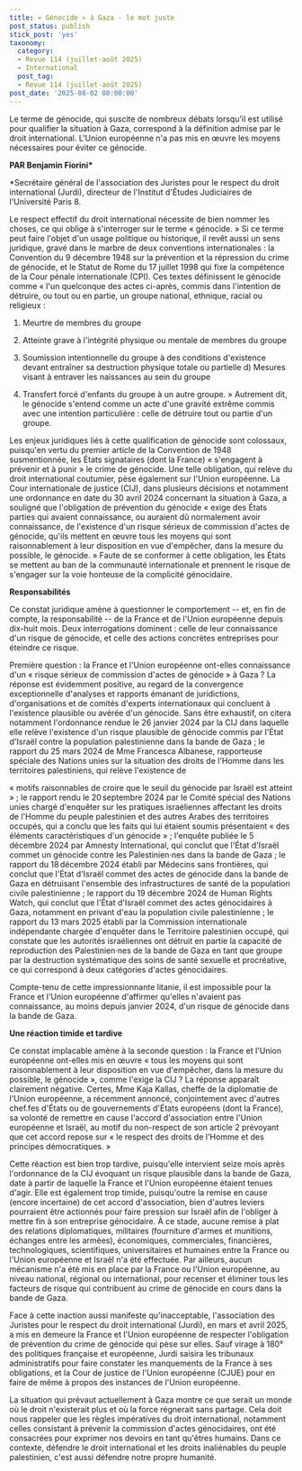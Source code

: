 ```yaml
---
title: « Génocide » à Gaza - le mot juste
post_status: publish
stick_post: 'yes'
taxonomy:
  category:
  - Revue 114 (juillet-août 2025)
  - International
  post_tag:
  - Revue 114 (juillet-août 2025)
post_date: '2025-08-02 08:00:00'
---
```


Le terme de génocide, qui suscite de nombreux débats lorsqu'il est utilisé pour qualifier la situation à Gaza, correspond à la définition admise par le droit international. L'Union européenne n'a pas mis en œuvre les moyens nécessaires pour éviter ce génocide.

**PAR Benjamin Fiorini\***

\*Secrétaire général de l'association des Juristes pour le respect du droit international (Jurdi), directeur de l'Institut d'Études Judiciaires de l'Université Paris 8.

Le respect effectif du droit international nécessite de bien nommer les choses, ce qui oblige à s'interroger sur le terme « génocide. » Si ce terme peut faire l'objet d'un usage politique ou historique, il revêt aussi un sens juridique, gravé dans le marbre de deux conventions internationales : la Convention du 9 décembre 1948 sur la prévention et la répression du crime de génocide, et le Statut de Rome du 17 juillet 1998 qui fixe la compétence de la Cour pénale internationale (CPI). Ces textes définissent le génocide comme « l'un quelconque des actes ci-après, commis dans l'intention de détruire, ou tout ou en partie, un groupe national, ethnique, racial ou religieux :

1. Meurtre de membres du groupe

2. Atteinte grave à l'intégrité physique ou mentale de membres du groupe

3. Soumission intentionnelle du groupe à des conditions d'existence devant entraîner sa destruction physique totale ou partielle d) Mesures visant à entraver les naissances au sein du groupe

4. Transfert forcé d'enfants du groupe à un autre groupe. » Autrement dit, le génocide s'entend comme un acte d'une gravité extrême commis avec une intention particulière : celle de détruire tout ou partie d'un groupe.

Les enjeux juridiques liés à cette qualification de génocide sont colossaux, puisqu'en vertu du premier article de la Convention de 1948 susmentionnée, les États signataires (dont la France) « s'engagent à prévenir et à punir » le crime de génocide. Une telle obligation, qui relève du droit international coutumier, pèse également sur l'Union européenne. La Cour internationale de justice (CIJ), dans plusieurs décisions et notamment une ordonnance en date du 30 avril 2024 concernant la situation à Gaza, a souligné que l'obligation de prévention du génocide « exige des États parties qui avaient connaissance, ou auraient dû normalement avoir connaissance, de l'existence d'un risque sérieux de commission d'actes de génocide, qu'ils mettent en œuvre tous les moyens qui sont raisonnablement à leur disposition en vue d'empêcher, dans la mesure du possible, le génocide. » Faute de se conformer à cette obligation, les États se mettent au ban de la communauté internationale et prennent le risque de s'engager sur la voie honteuse de la complicité génocidaire.

**Responsabilités**

Ce constat juridique amène à questionner le comportement -- et, en fin de compte, la responsabilité -- de la France et de l'Union européenne depuis dix-huit mois. Deux interrogations dominent : celle de leur connaissance d'un risque de génocide, et celle des actions concrètes entreprises pour éteindre ce risque.

Première question : la France et l'Union européenne ont-elles connaissance d'un « risque sérieux de commission d'actes de génocide » à Gaza ? La réponse est évidemment positive, au regard de la convergence exceptionnelle d'analyses et rapports émanant de juridictions, d'organisations et de comités d'experts internationaux qui concluent à l'existence plausible ou avérée d'un génocide. Sans être exhaustif, on citera notamment l'ordonnance rendue le 26 janvier 2024 par la CIJ dans laquelle elle relève l'existence d'un risque plausible de génocide commis par l'État d'Israël contre la population palestinienne dans la bande de Gaza ; le rapport du 25 mars 2024 de Mme Francesca Albanese, rapporteuse spéciale des Nations unies sur la situation des droits de l'Homme dans les territoires palestiniens, qui relève l'existence de

« motifs raisonnables de croire que le seuil du génocide par Israël est atteint » ; le rapport rendu le 20 septembre 2024 par le Comité spécial des Nations unies chargé d'enquêter sur les pratiques israéliennes affectant les droits de l'Homme du peuple palestinien et des autres Arabes des territoires occupés, qui a conclu que les faits qui lui étaient soumis présentaient « des éléments caractéristiques d'un génocide » ; l'enquête publiée le 5 décembre 2024 par Amnesty International, qui conclut que l'État d'Israël commet un génocide contre les Palestinien·nes dans la bande de Gaza ; le rapport du 18 décembre 2024 établi par Médecins sans frontières, qui conclut que l'État d'Israël commet des actes de génocide dans la bande de Gaza en détruisant l'ensemble des infrastructures de santé de la population civile palestinienne ; le rapport du 19 décembre 2024 de Human Rights Watch, qui conclut que l'État d'Israël commet des actes génocidaires à Gaza, notamment en privant d'eau la population civile palestinienne ; le rapport du 13 mars 2025 établi par la Commission internationale indépendante chargée d'enquêter dans le Territoire palestinien occupé, qui constate que les autorités israéliennes ont détruit en partie la capacité de reproduction des Palestinien·nes de la bande de Gaza en tant que groupe par la destruction systématique des soins de santé sexuelle et procréative, ce qui correspond à deux catégories d'actes génocidaires.

Compte-tenu de cette impressionnante litanie, il est impossible pour la France et l'Union européenne d'affirmer qu'elles n'avaient pas connaissance, au moins depuis janvier 2024, d'un risque de génocide dans la bande de Gaza.

**Une réaction timide et tardive**

Ce constat implacable amène à la seconde question : la France et l'Union européenne ont-elles mis en œuvre « tous les moyens qui sont raisonnablement à leur disposition en vue d'empêcher, dans la mesure du possible, le génocide », comme l'exige la CIJ ? La réponse apparaît clairement négative. Certes, Mme Kaja Kallas, cheffe de la diplomatie de l'Union européenne, a récemment annoncé, conjointement avec d'autres chef.fes d'États ou de gouvernements d'États européens (dont la France), sa volonté de remettre en cause l'accord d'association entre l'Union européenne et Israël, au motif du non-respect de son article 2 prévoyant que cet accord repose sur « le respect des droits de l'Homme et des principes démocratiques. »

Cette réaction est bien trop tardive, puisqu'elle intervient seize mois après l'ordonnance de la CIJ évoquant un risque plausible dans la bande de Gaza, date à partir de laquelle la France et l'Union européenne étaient tenues d'agir. Elle est également trop timide, puisqu'outre la remise en cause (encore incertaine) de cet accord d'association, bien d'autres leviers pourraient être actionnés pour faire pression sur Israël afin de l'obliger à mettre fin à son entreprise génocidaire. À ce stade, aucune remise à plat des relations diplomatiques, militaires (fourniture d'armes et munitions, échanges entre les armées), économiques, commerciales, financières, technologiques, scientifiques, universitaires et humaines entre la France ou l'Union européenne et Israël n'a été effectuée. Par ailleurs, aucun mécanisme n'a été mis en place par la France ou l'Union européenne, au niveau national, régional ou international, pour recenser et éliminer tous les facteurs de risque qui contribuent au crime de génocide en cours dans la bande de Gaza.

Face à cette inaction aussi manifeste qu'inacceptable, l'association des Juristes pour le respect du droit international (Jurdi), en mars et avril 2025, a mis en demeure la France et l'Union européenne de respecter l'obligation de prévention du crime de génocide qui pèse sur elles. Sauf virage à 180° des politiques française et européenne, Jurdi saisira les tribunaux administratifs pour faire constater les manquements de la France à ses obligations, et la Cour de justice de l'Union européenne (CJUE) pour en faire de même à propos des instances de l'Union européenne.

La situation qui prévaut actuellement à Gaza montre ce que serait un monde où le droit n'existerait plus et où la force régnerait sans partage. Cela doit nous rappeler que les règles impératives du droit international, notamment celles consistant à prévenir la commission d'actes génocidaires, ont été consacrées pour exprimer nos devoirs en tant qu'êtres humains. Dans ce contexte, défendre le droit international et les droits inaliénables du peuple palestinien, c'est aussi défendre notre propre humanité.
